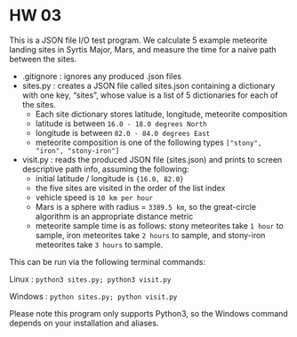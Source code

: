 # HW 03

This is a JSON file I/O test program.
We calculate 5 example meteorite landing sites in Syrtis Major, Mars, and measure the time for a naive path between the sites.

- .gitignore	: ignores any produced .json files
- sites.py	: creates a JSON file called sites.json containing a dictionary with one key, “sites”, whose value is a list of 5 dictionaries for each of the sites.
  - Each site dictionary stores latitude, longitude, meteorite composition
  - latitude is between `16.0 - 18.0 degrees North`
  - longitude is between `82.0 - 84.0 degrees East`
  - meteorite composition is one of the following types `["stony", "iron", "stony-iron"]`
- visit.py	: reads the produced JSON file (sites.json) and prints to screen descriptive path info, assuming the following:
  - initial latitude / longitude is `{16.0, 82.0}`
  - the five sites are visited in the order of the list index
  - vehicle speed is `10 km per hour`
  - Mars is a sphere with radius = `3389.5 km`, so the great-circle algorithm is an appropriate distance metric
  - meteorite sample time is as follows: stony meteorites take `1 hour` to sample, iron meteorites take `2 hours` to sample, and stony-iron meteorites take `3 hours` to sample.

This can be run via the following terminal commands:

Linux	: `python3 sites.py; python3 visit.py`

Windows	: `python sites.py; python visit.py`

Please note this program only supports Python3, so the Windows command depends on your installation and aliases.